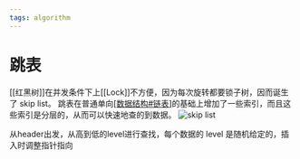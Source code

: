 ```yaml
---
tags: algorithm
---
```

# 跳表

[[红黑树]]在并发条件下上[[Lock]]不方便，因为每次旋转都要锁子树，因而诞生了 skip list。
跳表在普通单向[[数据结构#链表]]的基础上增加了一些索引，而且这些索引是分层的，从而可以快速地查的到数据。
![skip list](https://pic2.zhimg.com/80/v2-a78099a1347aa36d2599a6d78849a4ad_1440w.jpg)

从header出发，从高到低的level进行查找，每个数据的 level 是随机给定的，插入时调整指针指向

[//begin]: # "Autogenerated link references for markdown compatibility"
[数据结构#链表]: ../数据结构.md "数据结构"
[//end]: # "Autogenerated link references"
